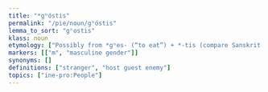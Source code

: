 ```yaml
---
title: "*gʰóstis"
permalink: "/pie/noun/gʰóstis"
lemma_to_sort: "gʰostis"
klass: noun
etymology: ["Possibly from *gʰes- (“to eat”) +‎ *-tis (compare Sanskrit घसति (ghásati), Avestan 𐬔𐬀𐬵‎ (gah, “to eat, to gorge”))."]
markers: [["m", "masculine gender"]]
synonyms: []
definitions: ["stranger", "host guest enemy"]
topics: ["ine-pro:People"]
---
```

